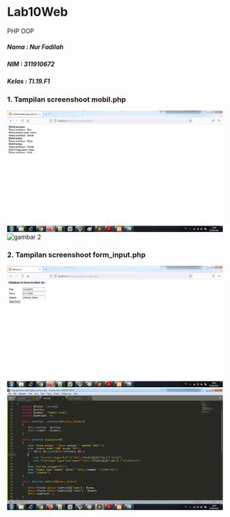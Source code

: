 # Lab10Web
PHP OOP

##### Nama : Nur Fadilah
##### NIM : 311910672
##### Kelas : TI.19.F1

### 1. Tampilan screenshoot mobil.php
![gambar 1](screenshoot/s1.png)
![gambar 2](screenhoot/s2.png)

### 2. Tampilan screenshoot form_input.php
![gambar 3](screenshoot/s3.png)
![gambar 4](screenshoot/s4.png)